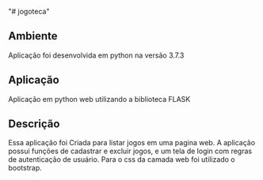 "# jogoteca"

## Ambiente
  Aplicação foi desenvolvida em python na versão 3.7.3

## Aplicação
  Aplicação em python web utilizando a biblioteca FLASK
  
## Descrição
  Essa aplicação foi Criada para listar jogos em uma pagina web. A aplicação possui funções de cadastrar e excluir jogos, e um tela de login com regras de autenticação de usuário. Para o css da camada web foi utilizado o bootstrap.
